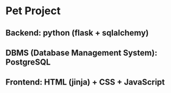 # Pet Project


## Backend: python (flask + sqlalchemy)
## DBMS (Database Management System): PostgreSQL
## Frontend: HTML (jinja) + CSS + JavaScript